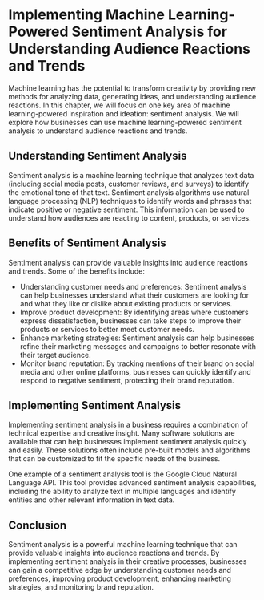 Implementing Machine Learning-Powered Sentiment Analysis for Understanding Audience Reactions and Trends
=============================================================================================================================================================================

Machine learning has the potential to transform creativity by providing new methods for analyzing data, generating ideas, and understanding audience reactions. In this chapter, we will focus on one key area of machine learning-powered inspiration and ideation: sentiment analysis. We will explore how businesses can use machine learning-powered sentiment analysis to understand audience reactions and trends.

Understanding Sentiment Analysis
--------------------------------

Sentiment analysis is a machine learning technique that analyzes text data (including social media posts, customer reviews, and surveys) to identify the emotional tone of that text. Sentiment analysis algorithms use natural language processing (NLP) techniques to identify words and phrases that indicate positive or negative sentiment. This information can be used to understand how audiences are reacting to content, products, or services.

Benefits of Sentiment Analysis
------------------------------

Sentiment analysis can provide valuable insights into audience reactions and trends. Some of the benefits include:

* Understanding customer needs and preferences: Sentiment analysis can help businesses understand what their customers are looking for and what they like or dislike about existing products or services.
* Improve product development: By identifying areas where customers express dissatisfaction, businesses can take steps to improve their products or services to better meet customer needs.
* Enhance marketing strategies: Sentiment analysis can help businesses refine their marketing messages and campaigns to better resonate with their target audience.
* Monitor brand reputation: By tracking mentions of their brand on social media and other online platforms, businesses can quickly identify and respond to negative sentiment, protecting their brand reputation.

Implementing Sentiment Analysis
-------------------------------

Implementing sentiment analysis in a business requires a combination of technical expertise and creative insight. Many software solutions are available that can help businesses implement sentiment analysis quickly and easily. These solutions often include pre-built models and algorithms that can be customized to fit the specific needs of the business.

One example of a sentiment analysis tool is the Google Cloud Natural Language API. This tool provides advanced sentiment analysis capabilities, including the ability to analyze text in multiple languages and identify entities and other relevant information in text data.

Conclusion
----------

Sentiment analysis is a powerful machine learning technique that can provide valuable insights into audience reactions and trends. By implementing sentiment analysis in their creative processes, businesses can gain a competitive edge by understanding customer needs and preferences, improving product development, enhancing marketing strategies, and monitoring brand reputation.
